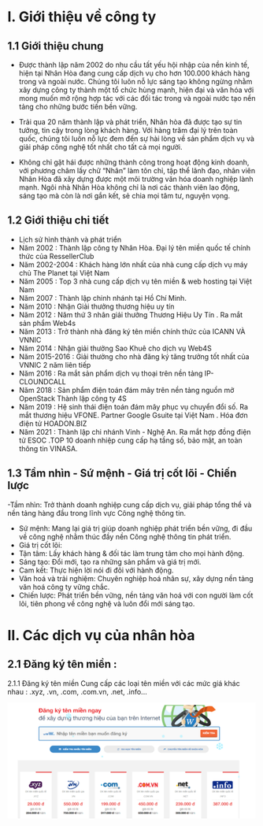 # I. Giới thiệu  về công ty
## 1.1 Giới thiệu chung
- Được thành lập năm 2002 do nhu cầu tất yếu hội nhập của nền kinh tế, hiện tại Nhân Hòa đang cung cấp dịch vụ cho hơn 100.000 khách hàng trong và ngoài nước. Chúng tôi luôn nỗ lực sáng tạo không ngừng nhằm xây dựng công ty thành một tổ chức hùng mạnh, hiện đại và văn hóa với mong muốn mở rộng hợp tác với các đối tác trong và ngoài nước tạo nền tảng cho những bước tiến bền vững.

- Trải qua 20 năm thành lập và phát triển, Nhân hòa đã được tạo sự tin tưởng, tin cậy trong lòng khách hàng. Với hàng trăm đại lý trên toàn quốc, chúng tôi luôn nỗ lực đem đến sự hài lòng về sản phẩm dịch vụ và giải pháp công nghệ tốt nhất cho tất cả mọi người.

- Không chỉ gặt hái được những thành công trong hoạt động kinh doanh, với phương châm lấy chữ “Nhân” làm tôn chỉ, tập thể lãnh đạo, nhân viên Nhân Hòa đã xây dựng được một môi trường văn hóa doanh nghiệp lành mạnh. Ngôi nhà Nhân Hòa không chỉ là nơi các thành viên lao động, sáng tạo mà còn là nơi gắn kết, sẻ chia mọi tâm tư, nguyện vọng.
## 1.2 Giới thiệu chi tiết
- Lịch sử hình thành và phát triển
- Năm 2002 : Thành lập công ty Nhân Hòa. Đại lý tên miền quốc tế chính thức của RessellerClub
- Năm 2002-2004 : Khách hàng lớn nhất của nhà cung cấp dịch vụ máy chủ The Planet tại Việt Nam
- Năm  2005 : Top 3 nhà cung cấp dịch vụ tên miền & web hosting tại Việt Nam
- Năm 2007 : Thành lập chinh nhánh tại Hồ Chí Minh.
- Năm 2010 : Nhận Giải thưởng thương hiệu uy tín 
- Năm 2012 : Năm thứ 3 nhân giải thưởng Thương Hiệu Uy Tín . Ra mắt sản phẩm Web4s
- Năm 2013 : Trở thành nhà đăng ký tên miền chính thức của ICANN VÀ VNNIC
- Năm 2014 : Nhận giải thưởng Sao Khuê cho dịch vụ Web4S
- Năm 2015-2016 : Giải thưởng cho nhà đăng ký tăng trưởng tốt nhất của VNNIC 2 năm liên tiếp
- Năm 2016 : Ra mắt sản phẩm dịch vụ thoại trên nền tảng IP-CLOUNDCALL
- Năm 2018 : Sản phẩm điện toán đám mây trên nền tảng nguồn mở OpenStack Thành lập công ty 4S
- Năm 2019 : Hệ sinh thái điện toán đám mây phục vụ chuyển đổi số. Ra mắt thương hiệu VFONE. Partner Google Gsuite tại Việt Nam . Hóa đơn điện tử HOADON.BIZ
- Năm 2021 : Thành lập chi nhánh Vinh - Nghệ An. Ra mắt hợp đồng điện tử ESOC .TOP 10 doanh nhiệp cung cấp hạ tầng số, bảo mật, an toàn thông tin VINASA.
## 1.3 Tầm nhìn - Sứ mệnh - Giá trị cốt lõi - Chiến lược
-Tầm nhìn: Trở thành doanh nghiệp cung cấp dịch vụ, giải pháp tổng thể và nền tảng hàng đầu trong lĩnh vực Công nghệ thông tin.

- Sứ mệnh: Mang lại giá trị giúp doanh nghiệp phát triển bền vững, đi đầu về công nghệ nhằm thúc đầy nền Công nghệ thông tin phát triển.
- Giá trị cốt lõi:
- Tận tâm: Lấy khách hàng & đối tác làm trung tâm cho mọi hành động.
- Sáng tạo: Đổi mới, tạo ra những sản phẩm và giá trị mới.
- Cam kết: Thực hiện lời nói đi đôi với hành động.
- Văn hoá và trải nghiệm: Chuyên nghiệp hoá nhân sự, xây dựng nền tảng văn hoá công ty vững chắc.
- Chiến lược: Phát triển bền vững,  nền tảng văn hoá với con người làm cốt lõi, tiên phong về công nghệ và luôn đổi mới sáng tạo.
# II. Các dịch vụ của nhân hòa
## 2.1 Đăng ký tên miền : 
 2.1.1 Đăng ký tên miền
Cung cấp các loại tên miền với các mức giá khác nhau : .xyz, .vn, .com, .com.vn, .net, .info...

<img src="image/1.PNG">



 